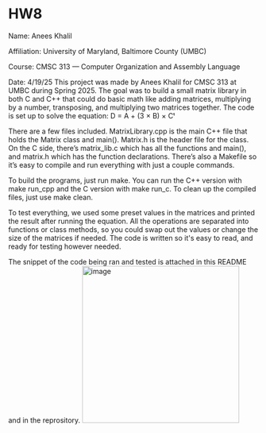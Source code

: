 # HW8
Name: Anees Khalil

Affiliation: University of Maryland, Baltimore County (UMBC)

Course: CMSC 313 — Computer Organization and Assembly Language

Date: 4/19/25
This project was made by Anees Khalil for CMSC 313 at UMBC during Spring 2025. The goal was to build a small matrix library in both C and C++ that could do basic math like adding matrices, multiplying by a number, transposing, and multiplying two matrices together. The code is set up to solve the equation:
D = A + (3 × B) × Cᵗ

There are a few files included. MatrixLibrary.cpp is the main C++ file that holds the Matrix class and main(). Matrix.h is the header file for the class. On the C side, there’s matrix_lib.c which has all the functions and main(), and matrix.h which has the function declarations. There’s also a Makefile so it’s easy to compile and run everything with just a couple commands.

To build the programs, just run make. You can run the C++ version with make run_cpp and the C version with make run_c. To clean up the compiled files, just use make clean.

To test everything, we used some preset values in the matrices and printed the result after running the equation. All the operations are separated into functions or class methods, so you could swap out the values or change the size of the matrices if needed. The code is written so it's easy to read, and ready for testing however needed.

The snippet of the code being ran and tested is attached in this README and in the reprository.
<img width="316" alt="image" src="https://github.com/user-attachments/assets/3753c69c-934f-40a4-9208-ada13a873d9d" />

